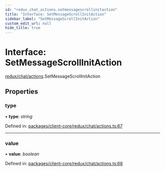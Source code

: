 ```yaml
---
id: "redux_chat_actions.setmessagescrollinitaction"
title: "Interface: SetMessageScrollInitAction"
sidebar_label: "SetMessageScrollInitAction"
custom_edit_url: null
hide_title: true
---
```


# Interface: SetMessageScrollInitAction

[redux/chat/actions](../modules/redux_chat_actions.md).SetMessageScrollInitAction

## Properties

### type

• **type**: *string*

Defined in: [packages/client-core/redux/chat/actions.ts:67](https://github.com/xr3ngine/xr3ngine/blob/66a84a950/packages/client-core/redux/chat/actions.ts#L67)

___

### value

• **value**: *boolean*

Defined in: [packages/client-core/redux/chat/actions.ts:68](https://github.com/xr3ngine/xr3ngine/blob/66a84a950/packages/client-core/redux/chat/actions.ts#L68)
